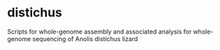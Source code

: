 # distichus
Scripts for whole-genome assembly and associated analysis for whole-genome sequencing of Anolis distichus lizard
